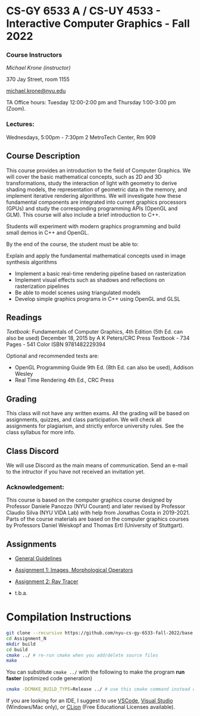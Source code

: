 # CS-GY 6533 A / CS-UY 4533 - Interactive Computer Graphics - Fall 2022

### Course Instructors

*Michael Krone (instructor)*

370 Jay Street, room 1155

<michael.krone@nyu.edu>

TA Office hours: Tuesday 12:00-2:00 pm and Thursday 1:00-3:00 pm (Zoom).

### Lectures:
Wednesdays, 5:00pm - 7:30pm
2 MetroTech Center, Rm 909

## Course Description

This course provides an introduction to the field of Computer Graphics. We will cover the basic mathematical concepts, such as 2D and 3D transformations, study the interaction of light with geometry to derive shading models, the representation of geometric data in the memory, and implement iterative rendering algorithms. We will investigate how these fundamental components are integrated into current graphics processors (GPUs) and study the corresponding programming APIs (OpenGL and GLM). This course will also include a brief introduction to C++. 

Students will experiment with modern graphics programming and build small demos in C++ and OpenGL. 

By the end of the course, the student must be able to: 

Explain and apply the fundamental mathematical concepts used in image synthesis algorithms 

* Implement a basic real-time rendering pipeline based on rasterization 
* Implement visual effects such as shadows and reflections on rasterization pipelines 
* Be able to model scenes using triangulated models 
* Develop simple graphics programs in C++ using OpenGL and GLSL 

## Readings 

*Textbook*:
Fundamentals of Computer Graphics, 4th Edition (5th Ed. can also be used)
December 18, 2015 by A K Peters/CRC Press
Textbook - 734 Pages - 541 Color
ISBN 9781482229394

Optional and recommended texts are:  
* OpenGL Programming Guide 9th Ed. (8th Ed. can also be used), Addison Wesley 
* Real Time Rendering 4th Ed., CRC Press 

## Grading 

This class will not have any written exams. All the grading will be based on assignments, quizzes, and class participation. We will check all assignments for plagiarism, and strictly enforce university rules. See the class syllabus for more info.

## Class Discord
We will use Discord as the main means of communication. Send an e-mail to the intructor if you have not received an invitation yet.

### Acknowledgement: 
This course is based on the computer graphics course designed by Professor Daniele Panozzo (NYU Courant) and later revised by Professor Claudio Silva (NYU VIDA Lab) with help from Jonathas Costa in 2019-2021. Parts of the course materials are based on the computer graphics courses by Professors Daniel Weiskopf and Thomas Ertl (University of Stuttgart).

## Assignments

* [General Guidelines](General_Rules.md) 

* [Assignment 1: Images, Morphological Operators](Assignment_1/requirements/Assignment-1_Images.md) 

* [Assignment 2: Ray Tracer](Assignment_2/requirements/Assignment-2_RayTracer.md) 

* t.b.a.

<!--

* [Assignment 3: 3D Scene Editor](Assignment_3/requirements/Assignment3_3D.md) 

* [Assignment 4: Shadows, Reflections, and Depth Maps](Assignment_4/requirements/Assignment4.md) 
-->

# Compilation Instructions

```bash
git clone --recursive https://github.com/nyu-cs-gy-6533-fall-2022/base # --recursive flag is necessary for dependencies
cd Assignment_N
mkdir build
cd build
cmake ../ # re-run cmake when you add/delete source files
make
```

You can substitute `cmake ../` with the following to make the program **run faster** (optimized code generation)

```bash
cmake -DCMAKE_BUILD_TYPE=Release ../ # use this cmake command instead of the previous linefor faster run
```

If you are looking for an IDE, I suggest to use [VSCode](https://code.visualstudio.com), [Visual Studio](https://visualstudio.microsoft.com/) (Windows/Mac only), or [CLion](https://www.jetbrains.com/clion/) (Free Educational Licenses available).
